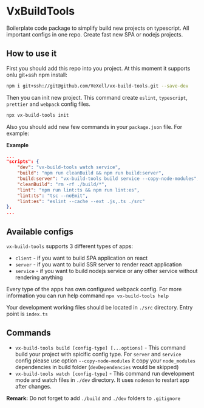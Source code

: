 # VxBuildTools

Boilerplate code package to simplify build new projects on typescript. All important configs in one repo. Create fast new SPA or nodejs projects.

## How to use it

First you should add this repo into you project. At this moment it supports onlu git+ssh npm install:

```bash
npm i git+ssh://git@github.com/VeXell/vx-build-tools.git --save-dev
```

Then you can init new project. This command create `eslint`, `typescript`, `prettier` and `webpack` config files.

```bash
npx vx-build-tools init
```

Also you should add new few commands in your `package.json` file. For example:

**Example**

```json
...
"scripts": {
    "dev": "vx-build-tools watch service",
    "build": "npm run cleanBuild && npm run build:server",
    "build:server": "vx-build-tools build service --copy-node-modules",
    "cleanBuild": "rm -rf ./build/*",
    "lint": "npm run lint:ts && npm run lint:es",
    "lint:ts": "tsc --noEmit",
    "lint:es": "eslint --cache --ext .js,.ts ./src"
},
...
```

## Available configs

`vx-build-tools` supports 3 different types of apps:

-   `client` - if you want to build SPA application on react
-   `server` - if you want to build SSR server to render react application
-   `service` - if you want to build nodejs service or any other service without rendering anything

Every type of the apps has own configured webpack config. For more information you can run help command `npx vx-build-tools help`

Your development working files should be located in `./src` directory. Entry point is `index.ts`

## Commands

-   `vx-build-tools build [config-type] [...options]` - This command build your project with spicific config type. For `server` and `service` config please use option `--copy-node-modules` it copy your `node_modules` dependencies in build folder (`devDependencies` would be skipped)
-   `vx-build-tools watch [config-type]` - This command run development mode and watch files in `./dev` directory. It uses `nodemon` to restart app after changes.

**Remark:** Do not forget to add `./build` and `./dev` folders to `.gitignore`
